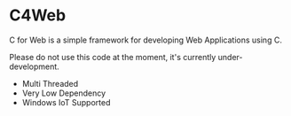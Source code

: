 # C4Web
C for Web is a simple framework for developing Web Applications using C.

Please do not use this code at the moment, 
it's currently under-development.

* Multi Threaded
* Very Low Dependency
* Windows IoT Supported
